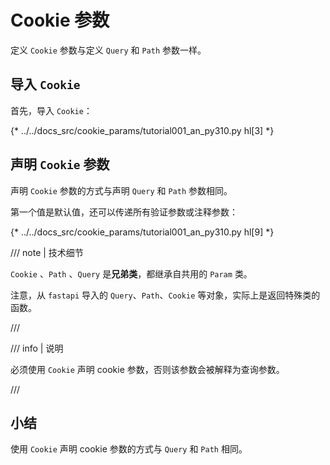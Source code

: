 # Cookie 参数

 定义 `Cookie` 参数与定义 `Query` 和 `Path` 参数一样。

## 导入 `Cookie`

首先，导入 `Cookie`：

{* ../../docs_src/cookie_params/tutorial001_an_py310.py hl[3] *}

## 声明 `Cookie` 参数

声明 `Cookie` 参数的方式与声明 `Query` 和 `Path` 参数相同。

第一个值是默认值，还可以传递所有验证参数或注释参数：


{* ../../docs_src/cookie_params/tutorial001_an_py310.py hl[9] *}

/// note | 技术细节

`Cookie` 、`Path` 、`Query` 是**兄弟类**，都继承自共用的 `Param` 类。

注意，从 `fastapi` 导入的 `Query`、`Path`、`Cookie` 等对象，实际上是返回特殊类的函数。

///

/// info | 说明

必须使用 `Cookie` 声明 cookie 参数，否则该参数会被解释为查询参数。

///

## 小结

使用 `Cookie` 声明 cookie 参数的方式与 `Query` 和 `Path` 相同。
